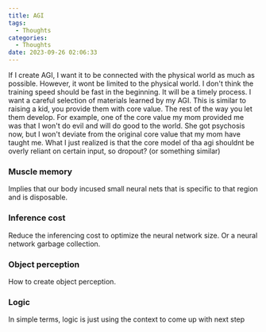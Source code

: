 ```yaml
---
title: AGI
tags:
  - Thoughts
categories:
  - Thoughts
date: 2023-09-26 02:06:33
---
```


If I create AGI, I want it to be connected with the physical world as much as possible. However, it wont be limited to the physical world. I don't think the training speed should be fast in the beginning. It will be a timely process. I want a careful selection of materials learned by my AGI. 
This is similar to raising a kid, you provide them with core value. The rest of the way you let them develop. For example, one of the core value my mom provided me was that I won't do evil and will do good to the world. She got psychosis now, but I won't deviate from the original core value that my mom have taught me. 
What I just realized is that the core model of tha agi shouldnt be overly reliant on certain input, so dropout? (or something similar) 

### Muscle memory

Implies that our body incused small neural nets that is specific to that region and is disposable.

### Inference cost

Reduce the inferencing cost to optimize the neural network size. Or a neural network garbage collection.

### Object perception

How to create object perception.

### Logic
In simple terms, logic is just using the context to come up with next step